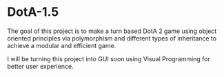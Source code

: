 # DotA-1.5
The goal of this project is to make a turn based DotA 2 game using object oriented principles via polymorphism and different types of inheritance to achieve a modular and efficient game.

I will be turning this project into GUI soon using Visual Programming for better user experience.
